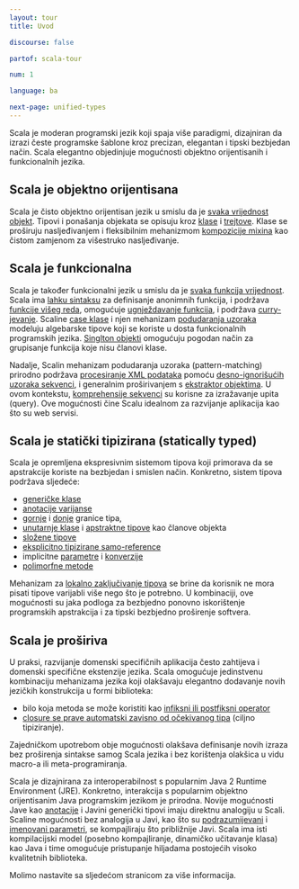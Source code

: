 ```yaml
---
layout: tour
title: Uvod

discourse: false

partof: scala-tour

num: 1

language: ba

next-page: unified-types
---
```


Scala je moderan programski jezik koji spaja više paradigmi,
dizajniran da izrazi česte programske šablone kroz precizan, elegantan i tipski bezbjedan način.
Scala elegantno objedinjuje mogućnosti objektno orijentisanih i funkcionalnih jezika.

## Scala je objektno orijentisana ##
Scala je čisto objektno orijentisan jezik u smislu da je [svaka vrijednost objekt](unified-types.html).
Tipovi i ponašanja objekata se opisuju kroz [klase](classes.html) i [trejtove](traits.html).
Klase se proširuju nasljeđivanjem i fleksibilnim mehanizmom [kompozicije mixina](mixin-class-composition.html) 
kao čistom zamjenom za višestruko nasljeđivanje.

## Scala je funkcionalna ##
Scala je također funkcionalni jezik u smislu da je [svaka funkcija vrijednost](unified-types.html).
Scala ima [lahku sintaksu](anonymous-function-syntax.html) za definisanje anonimnih funkcija,
i podržava [funkcije višeg reda](higher-order-functions.html), omogućuje [ugnježdavanje funkcija](nested-functions.html),
i podržava [curry-jevanje](currying.html).
Scaline [case klase](case-classes.html) i njen mehanizam [podudaranja uzoraka](pattern-matching.html) modeluju algebarske tipove
koji se koriste u dosta funkcionalnih programskih jezika.
[Singlton objekti](singleton-objects.html) omogućuju pogodan način za grupisanje funkcija koje nisu članovi klase.

Nadalje, Scalin mehanizam podudaranja uzoraka (pattern-matching) prirodno podržava [procesiranje XML podataka](xml-processing.html) 
pomoću [desno-ignorišućih uzoraka sekvenci](regular-expression-patterns.html), 
i generalnim proširivanjem s [ekstraktor objektima](extractor-objects.html).
U ovom kontekstu, [komprehensije sekvenci](sequence-comprehensions.html) su korisne za izražavanje upita (query).
Ove mogućnosti čine Scalu idealnom za razvijanje aplikacija kao što su web servisi.

## Scala je statički tipizirana (statically typed) ##
Scala je opremljena ekspresivnim sistemom tipova koji primorava da se apstrakcije koriste na bezbjedan i smislen način. 
Konkretno, sistem tipova podržava sljedeće:

* [generičke klase](generic-classes.html)
* [anotacije varijanse](variances.html)
* [gornje](upper-type-bounds.html) i [donje](lower-type-bounds.html) granice tipa,
* [unutarnje klase](inner-classes.html) i [apstraktne tipove](abstract-types.html) kao članove objekta
* [složene tipove](compound-types.html)
* [eksplicitno tipizirane samo-reference](explicitly-typed-self-references.html)
* implicitne [parametre](implicit-parameters.html) i [konverzije](implicit-conversions.html)
* [polimorfne metode](polymorphic-methods.html)

Mehanizam za [lokalno zaključivanje tipova](local-type-inference.html) se brine da korisnik ne mora pisati tipove varijabli
više nego što je potrebno. 
U kombinaciji, ove mogućnosti su jaka podloga za bezbjedno ponovno iskorištenje programskih apstrakcija
i za tipski bezbjedno proširenje softvera.

## Scala je proširiva ##

U praksi, razvijanje domenski specifičnih aplikacija često zahtijeva i domenski specifične ekstenzije jezika.
Scala omogućuje jedinstvenu kombinaciju mehanizama jezika koji olakšavaju elegantno dodavanje novih
jezičkih konstrukcija u formi biblioteka:

* bilo koja metoda se može koristiti kao [infiksni ili postfiksni operator](operators.html)
* [closure se prave automatski zavisno od očekivanog tipa](automatic-closures.html) (ciljno tipiziranje).

Zajedničkom upotrebom obje mogućnosti olakšava definisanje novih izraza bez proširenja sintakse samog Scala jezika i bez
korištenja olakšica u vidu macro-a ili meta-programiranja.

Scala je dizajnirana za interoperabilnost s popularnim Java 2 Runtime Environment (JRE). 
Konkretno, interakcija s popularnim objektno orijentisanim Java programskim jezikom je prirodna. 
Novije mogućnosti Jave kao [anotacije](annotations.html) i Javini generički tipovi imaju direktnu analogiju u Scali.
Scaline mogućnosti bez analogija u Javi, kao što su [podrazumijevani](default-parameter-values.html) i [imenovani parametri](named-parameters.html), 
se kompajliraju što približnije Javi.
Scala ima isti kompilacijski model (posebno kompajliranje, dinamičko učitavanje klasa)
kao Java i time omogućuje pristupanje hiljadama postojećih visoko kvalitetnih biblioteka.

Molimo nastavite sa sljedećom stranicom za više informacija.
